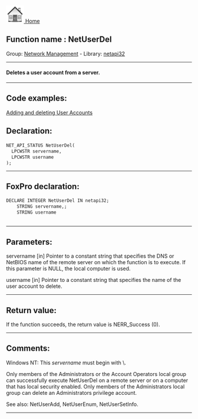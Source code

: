 [<img src="../../images/home.png"> Home ](https://github.com/VFPX/Win32API)  

## Function name : NetUserDel
Group: [Network Management](../../functions_group.md#Network_Management)  -  Library: [netapi32](../../libraries.md#netapi32)  
***  


#### Deletes a user account from a server.
***  


## Code examples:
[Adding and deleting User Accounts](../../samples/sample_478.md)  

## Declaration:
```foxpro  
NET_API_STATUS NetUserDel(
  LPCWSTR servername,
  LPCWSTR username
);  
```  
***  


## FoxPro declaration:
```foxpro  
DECLARE INTEGER NetUserDel IN netapi32;
	STRING servername,;
	STRING username
  
```  
***  


## Parameters:
servername 
[in] Pointer to a constant string that specifies the DNS or NetBIOS name of the remote server on which the function is to execute. If this parameter is NULL, the local computer is used.

username 
[in] Pointer to a constant string that specifies the name of the user account to delete.  
***  


## Return value:
If the function succeeds, the return value is NERR_Success (0).  
***  


## Comments:
Windows NT:  This <Em>servername</Em> must begin with \\.   
  
Only members of the Administrators or the Account Operators local group can successfully execute NetUserDel on a remote server or on a computer that has local security enabled. Only members of the Administrators local group can delete an Administrators privilege account.  
  
See also: NetUserAdd, NetUserEnum, NetUserSetInfo.  
  
***  

